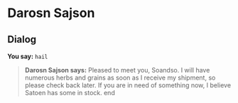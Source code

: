 # Darosn Sajson
## Dialog

**You say:** `hail`



>**Darosn Sajson says:** Pleased to meet you, Soandso. I will have numerous herbs and grains as soon as I receive my shipment, so please check back later. If you are in need of something now, I believe Satoen has some in stock.
end
